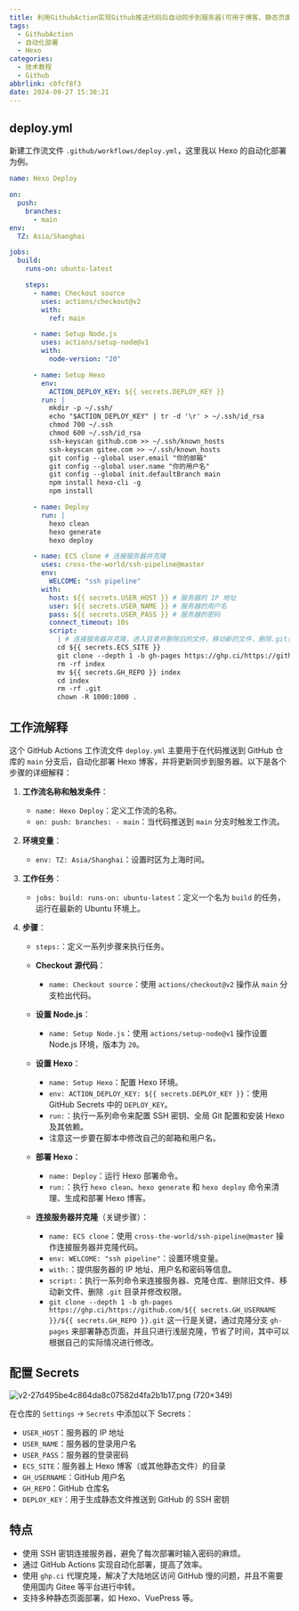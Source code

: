 ```yaml
---
title: 利用GithubAction实现Github推送代码后自动同步到服务器(可用于博客、静态页面的自动化更新)
tags:
  - GithubAction
  - 自动化部署
  - Hexo
categories:
  - 技术教程
  - Github
abbrlink: c0fcf8f3
date: 2024-09-27 15:30:21
---
```


## deploy.yml

新建工作流文件 `.github/workflows/deploy.yml`，这里我以 Hexo 的自动化部署为例。

```yml
name: Hexo Deploy

on:
  push:
    branches:
      - main
env:
  TZ: Asia/Shanghai

jobs:
  build:
    runs-on: ubuntu-latest

    steps:
      - name: Checkout source
        uses: actions/checkout@v2
        with:
          ref: main

      - name: Setup Node.js
        uses: actions/setup-node@v1
        with:
          node-version: "20"

      - name: Setup Hexo
        env:
          ACTION_DEPLOY_KEY: ${{ secrets.DEPLOY_KEY }}
        run: |
          mkdir -p ~/.ssh/
          echo "$ACTION_DEPLOY_KEY" | tr -d '\r' > ~/.ssh/id_rsa
          chmod 700 ~/.ssh
          chmod 600 ~/.ssh/id_rsa
          ssh-keyscan github.com >> ~/.ssh/known_hosts
          ssh-keyscan gitee.com >> ~/.ssh/known_hosts
          git config --global user.email "你的邮箱"
          git config --global user.name "你的用户名"
          git config --global init.defaultBranch main
          npm install hexo-cli -g
          npm install

      - name: Deploy
        run: |
          hexo clean
          hexo generate
          hexo deploy

      - name: ECS clone # 连接服务器并克隆
        uses: cross-the-world/ssh-pipeline@master
        env:
          WELCOME: "ssh pipeline"
        with:
          host: ${{ secrets.USER_HOST }} # 服务器的 IP 地址
          user: ${{ secrets.USER_NAME }} # 服务器的用户名
          pass: ${{ secrets.USER_PASS }} # 服务器的密码
          connect_timeout: 10s
          script:
            | # 连接服务器并克隆，进入目录并删除旧的文件，移动新的文件，删除.git并修改权限
            cd ${{ secrets.ECS_SITE }}
            git clone --depth 1 -b gh-pages https://ghp.ci/https://github.com/${{ secrets.GH_USERNAME }}/${{ secrets.GH_REPO }}.git
            rm -rf index
            mv ${{ secrets.GH_REPO }} index
            cd index
            rm -rf .git
            chown -R 1000:1000 .
```

## 工作流解释

这个 GitHub Actions 工作流文件 `deploy.yml` 主要用于在代码推送到 GitHub 仓库的 `main` 分支后，自动化部署 Hexo 博客，并将更新同步到服务器。以下是各个步骤的详细解释：

1. **工作流名称和触发条件**：

   - `name: Hexo Deploy`：定义工作流的名称。
   - `on: push: branches: - main`：当代码推送到 `main` 分支时触发工作流。

2. **环境变量**：

   - `env: TZ: Asia/Shanghai`：设置时区为上海时间。

3. **工作任务**：

   - `jobs: build: runs-on: ubuntu-latest`：定义一个名为 `build` 的任务，运行在最新的 Ubuntu 环境上。

4. **步骤**：

   - `steps:`：定义一系列步骤来执行任务。

   - **Checkout 源代码**：

     - `name: Checkout source`：使用 `actions/checkout@v2` 操作从 `main` 分支检出代码。

   - **设置 Node.js**：

     - `name: Setup Node.js`：使用 `actions/setup-node@v1` 操作设置 Node.js 环境，版本为 `20`。

   - **设置 Hexo**：

     - `name: Setup Hexo`：配置 Hexo 环境。
     - `env: ACTION_DEPLOY_KEY: ${{ secrets.DEPLOY_KEY }}`：使用 GitHub Secrets 中的 `DEPLOY_KEY`。
     - `run:`：执行一系列命令来配置 SSH 密钥、全局 Git 配置和安装 Hexo 及其依赖。
     - 注意这一步要在脚本中修改自己的邮箱和用户名。

   - **部署 Hexo**：

     - `name: Deploy`：运行 Hexo 部署命令。
     - `run:`：执行 `hexo clean`、`hexo generate` 和 `hexo deploy` 命令来清理、生成和部署 Hexo 博客。

   - **连接服务器并克隆**（关键步骤）：
     - `name: ECS clone`：使用 `cross-the-world/ssh-pipeline@master` 操作连接服务器并克隆代码。
     - `env: WELCOME: "ssh pipeline"`：设置环境变量。
     - `with:`：提供服务器的 IP 地址、用户名和密码等信息。
     - `script:`：执行一系列命令来连接服务器、克隆仓库、删除旧文件、移动新文件、删除 `.git` 目录并修改权限。
     - `git clone --depth 1 -b gh-pages https://ghp.ci/https://github.com/${{ secrets.GH_USERNAME }}/${{ secrets.GH_REPO }}.git` 这一行是关键，通过克隆分支 `gh-pages` 来部署静态页面，并且只进行浅层克隆，节省了时间，其中可以根据自己的实际情况进行修改。

## 配置 Secrets

![v2-27d495be4c864da8c07582d4fa2b1b17.png (720×349)](https://pic1.zhimg.com/80/v2-27d495be4c864da8c07582d4fa2b1b17.png)

在仓库的 `Settings` -> `Secrets` 中添加以下 Secrets：

- `USER_HOST`：服务器的 IP 地址
- `USER_NAME`：服务器的登录用户名
- `USER_PASS`：服务器的登录密码
- `ECS_SITE`：服务器上 Hexo 博客（或其他静态文件）的目录
- `GH_USERNAME`：GitHub 用户名
- `GH_REPO`：GitHub 仓库名
- `DEPLOY_KEY`：用于生成静态文件推送到 GitHub 的 SSH 密钥

## 特点

- 使用 SSH 密钥连接服务器，避免了每次部署时输入密码的麻烦。
- 通过 GitHub Actions 实现自动化部署，提高了效率。
- 使用 `ghp.ci` 代理克隆，解决了大陆地区访问 GitHub 慢的问题，并且不需要使用国内 Gitee 等平台进行中转。
- 支持多种静态页面部署，如 Hexo、VuePress 等。
